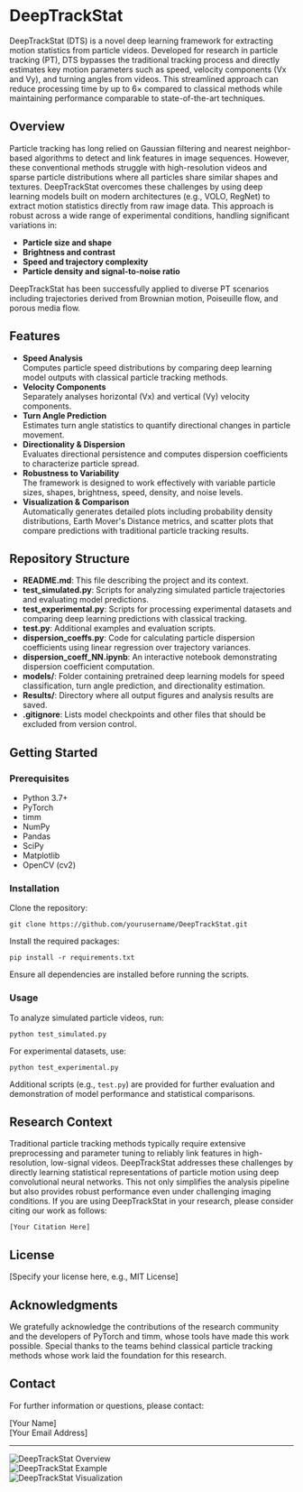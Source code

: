# DeepTrackStat

DeepTrackStat (DTS) is a novel deep learning framework for extracting motion statistics from particle videos. Developed for research in particle tracking (PT), DTS bypasses the traditional tracking process and directly estimates key motion parameters such as speed, velocity components (Vx and Vy), and turning angles from videos. This streamlined approach can reduce processing time by up to 6× compared to classical methods while maintaining performance comparable to state-of-the-art techniques.

## Overview

Particle tracking has long relied on Gaussian filtering and nearest neighbor-based algorithms to detect and link features in image sequences. However, these conventional methods struggle with high-resolution videos and sparse particle distributions where all particles share similar shapes and textures. DeepTrackStat overcomes these challenges by using deep learning models built on modern architectures (e.g., VOLO, RegNet) to extract motion statistics directly from raw image data. This approach is robust across a wide range of experimental conditions, handling significant variations in:
- **Particle size and shape**
- **Brightness and contrast**
- **Speed and trajectory complexity**
- **Particle density and signal-to-noise ratio**

DeepTrackStat has been successfully applied to diverse PT scenarios including trajectories derived from Brownian motion, Poiseuille flow, and porous media flow.

## Features

- **Speed Analysis**  
  Computes particle speed distributions by comparing deep learning model outputs with classical particle tracking methods.
- **Velocity Components**  
  Separately analyses horizontal (Vx) and vertical (Vy) velocity components.
- **Turn Angle Prediction**  
  Estimates turn angle statistics to quantify directional changes in particle movement.
- **Directionality & Dispersion**  
  Evaluates directional persistence and computes dispersion coefficients to characterize particle spread.
- **Robustness to Variability**  
  The framework is designed to work effectively with variable particle sizes, shapes, brightness, speed, density, and noise levels.
- **Visualization & Comparison**  
  Automatically generates detailed plots including probability density distributions, Earth Mover's Distance metrics, and scatter plots that compare predictions with traditional particle tracking results.

## Repository Structure

- **README.md**: This file describing the project and its context.  
- **test_simulated.py**: Scripts for analyzing simulated particle trajectories and evaluating model predictions.  
- **test_experimental.py**: Scripts for processing experimental datasets and comparing deep learning predictions with classical tracking.  
- **test.py**: Additional examples and evaluation scripts.  
- **dispersion_coeffs.py**: Code for calculating particle dispersion coefficients using linear regression over trajectory variances.  
- **dispersion_coeff_NN.ipynb**: An interactive notebook demonstrating dispersion coefficient computation.  
- **models/**: Folder containing pretrained deep learning models for speed classification, turn angle prediction, and directionality estimation.  
- **Results/**: Directory where all output figures and analysis results are saved.  
- **.gitignore**: Lists model checkpoints and other files that should be excluded from version control.

## Getting Started

### Prerequisites

- Python 3.7+
- PyTorch
- timm
- NumPy
- Pandas
- SciPy
- Matplotlib
- OpenCV (cv2)

### Installation

Clone the repository:

```
git clone https://github.com/yourusername/DeepTrackStat.git
```

Install the required packages:

```
pip install -r requirements.txt
```

Ensure all dependencies are installed before running the scripts.

### Usage

To analyze simulated particle videos, run:

```
python test_simulated.py
```

For experimental datasets, use:

```
python test_experimental.py
```

Additional scripts (e.g., `test.py`) are provided for further evaluation and demonstration of model performance and statistical comparisons.

## Research Context

Traditional particle tracking methods typically require extensive preprocessing and parameter tuning to reliably link features in high-resolution, low-signal videos. DeepTrackStat addresses these challenges by directly learning statistical representations of particle motion using deep convolutional neural networks. This not only simplifies the analysis pipeline but also provides robust performance even under challenging imaging conditions. If you are using DeepTrackStat in your research, please consider citing our work as follows:

```
[Your Citation Here]
```

## License

[Specify your license here, e.g., MIT License]

## Acknowledgments

We gratefully acknowledge the contributions of the research community and the developers of PyTorch and timm, whose tools have made this work possible. Special thanks to the teams behind classical particle tracking methods whose work laid the foundation for this research.

## Contact

For further information or questions, please contact:

[Your Name]  
[Your Email Address]

---

![DeepTrackStat Overview](https://github.com/mberghouse/DeepTrackStat/assets/55556564/24d7167e-c2c3-4932-a7f6-445e9f294800)  
![DeepTrackStat Example](https://github.com/mberghouse/DeepTrackStat/assets/55556564/6b9ae068-ca31-4ad1-b795-3204176ec993)  
![DeepTrackStat Visualization](https://github.com/mberghouse/DeepTrackStat/assets/55556564/56f561d2-cd4b-47fc-8df4-cbfbaa38603a)

 

